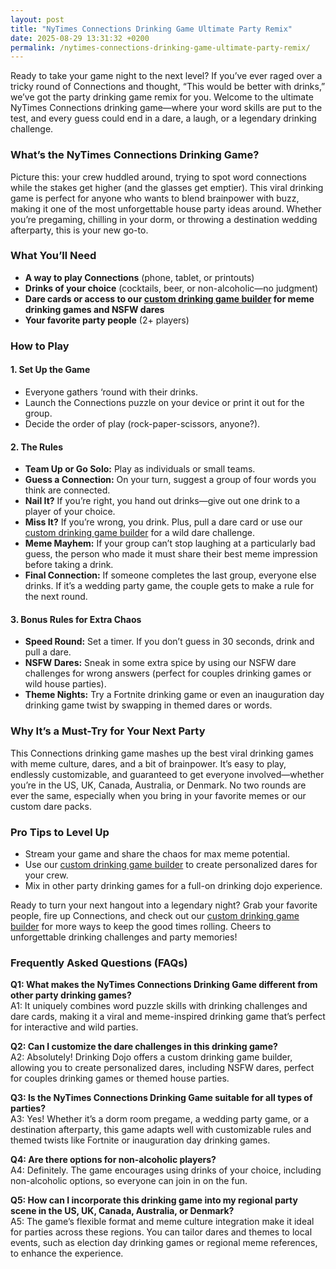 ```yaml
---
layout: post
title: "NyTimes Connections Drinking Game Ultimate Party Remix"
date: 2025-08-29 13:31:32 +0200
permalink: /nytimes-connections-drinking-game-ultimate-party-remix/
---
```

Ready to take your game night to the next level? If you’ve ever raged over a tricky round of Connections and thought, “This would be better with drinks,” we’ve got the party drinking game remix for you. Welcome to the ultimate NyTimes Connections drinking game—where your word skills are put to the test, and every guess could end in a dare, a laugh, or a legendary drinking challenge.

### What’s the NyTimes Connections Drinking Game?

Picture this: your crew huddled around, trying to spot word connections while the stakes get higher (and the glasses get emptier). This viral drinking game is perfect for anyone who wants to blend brainpower with buzz, making it one of the most unforgettable house party ideas around. Whether you’re pregaming, chilling in your dorm, or throwing a destination wedding afterparty, this is your new go-to.

### What You’ll Need

- **A way to play Connections** (phone, tablet, or printouts)
- **Drinks of your choice** (cocktails, beer, or non-alcoholic—no judgment)
- **Dare cards or access to our [custom drinking game builder](https://drinkingdojo.com) for meme drinking games and NSFW dares**
- **Your favorite party people** (2+ players)

### How to Play

#### 1. Set Up the Game

- Everyone gathers ‘round with their drinks.
- Launch the Connections puzzle on your device or print it out for the group.
- Decide the order of play (rock-paper-scissors, anyone?).

#### 2. The Rules

- **Team Up or Go Solo:** Play as individuals or small teams.
- **Guess a Connection:** On your turn, suggest a group of four words you think are connected.
- **Nail It?** If you’re right, you hand out drinks—give out one drink to a player of your choice.
- **Miss It?** If you’re wrong, you drink. Plus, pull a dare card or use our [custom drinking game builder](https://drinkingdojo.com) for a wild dare challenge.
- **Meme Mayhem:** If your group can’t stop laughing at a particularly bad guess, the person who made it must share their best meme impression before taking a drink.
- **Final Connection:** If someone completes the last group, everyone else drinks. If it’s a wedding party game, the couple gets to make a rule for the next round.

#### 3. Bonus Rules for Extra Chaos

- **Speed Round:** Set a timer. If you don’t guess in 30 seconds, drink and pull a dare.
- **NSFW Dares:** Sneak in some extra spice by using our NSFW dare challenges for wrong answers (perfect for couples drinking games or wild house parties).
- **Theme Nights:** Try a Fortnite drinking game or even an inauguration day drinking game twist by swapping in themed dares or words.

### Why It’s a Must-Try for Your Next Party

This Connections drinking game mashes up the best viral drinking games with meme culture, dares, and a bit of brainpower. It’s easy to play, endlessly customizable, and guaranteed to get everyone involved—whether you’re in the US, UK, Canada, Australia, or Denmark. No two rounds are ever the same, especially when you bring in your favorite memes or our custom dare packs.

### Pro Tips to Level Up

- Stream your game and share the chaos for max meme potential.
- Use our [custom drinking game builder](https://drinkingdojo.com) to create personalized dares for your crew.
- Mix in other party drinking games for a full-on drinking dojo experience.

Ready to turn your next hangout into a legendary night? Grab your favorite people, fire up Connections, and check out our [custom drinking game builder](https://drinkingdojo.com) for more ways to keep the good times rolling. Cheers to unforgettable drinking challenges and party memories!

### Frequently Asked Questions (FAQs)

**Q1: What makes the NyTimes Connections Drinking Game different from other party drinking games?**  
A1: It uniquely combines word puzzle skills with drinking challenges and dare cards, making it a viral and meme-inspired drinking game that’s perfect for interactive and wild parties.

**Q2: Can I customize the dare challenges in this drinking game?**  
A2: Absolutely! Drinking Dojo offers a custom drinking game builder, allowing you to create personalized dares, including NSFW dares, perfect for couples drinking games or themed house parties.

**Q3: Is the NyTimes Connections Drinking Game suitable for all types of parties?**  
A3: Yes! Whether it’s a dorm room pregame, a wedding party game, or a destination afterparty, this game adapts well with customizable rules and themed twists like Fortnite or inauguration day drinking games.

**Q4: Are there options for non-alcoholic players?**  
A4: Definitely. The game encourages using drinks of your choice, including non-alcoholic options, so everyone can join in on the fun.

**Q5: How can I incorporate this drinking game into my regional party scene in the US, UK, Canada, Australia, or Denmark?**  
A5: The game’s flexible format and meme culture integration make it ideal for parties across these regions. You can tailor dares and themes to local events, such as election day drinking games or regional meme references, to enhance the experience.

<script type="application/ld+json">
{
  "@context": "https://schema.org",
  "@type": "BlogPosting",
  "headline": "NyTimes Connections Drinking Game Ultimate Party Remix",
  "description": "Take your game night to the next level with the ultimate NyTimes Connections drinking game remix. Blend word skills with viral drinking games, meme mayhem, and custom dare challenges for unforgettable party memories.",
  "author": {
    "@type": "Person",
    "name": "Drinking Dojo",
    "description": "Welcome to the dojo of drinking games — where rules are made to be bent, dares get wild, and memes meet mayhem. Whether you're pregaming, throwing a wedding rager, or just vibing with friends, we’ve got the packs, dares, and custom tools to make it unforgettable."
  },
  "datePublished": "2024-06-01",
  "mainEntityOfPage": {
    "@type": "WebPage",
    "@id": "https://drinkingdojo.com/blog/nytimes-connections-drinking-game-ultimate-party-remix"
  },
  "keywords": "drinking games, party drinking games, custom drinking game builder, dare challenges, viral drinking games, meme drinking games, fortnite drinking game, inauguration day drinking game, NSFW dares, election day drinking game, wedding party games, couples drinking games, house party ideas, drinking challenges",
  "inLanguage": "en-US"
}
</script>

<script type="application/ld+json">
{
  "@context": "https://schema.org",
  "@type": "FAQPage",
  "mainEntity": [
    {
      "@type": "Question",
      "name": "What makes the NyTimes Connections Drinking Game different from other party drinking games?",
      "acceptedAnswer": {
        "@type": "Answer",
        "text": "It uniquely combines word puzzle skills with drinking challenges and dare cards, making it a viral and meme-inspired drinking game that’s perfect for interactive and wild parties."
      }
    },
    {
      "@type": "Question",
      "name": "Can I customize the dare challenges in this drinking game?",
      "acceptedAnswer": {
        "@type": "Answer",
        "text": "Absolutely! Drinking Dojo offers a custom drinking game builder, allowing you to create personalized dares, including NSFW dares, perfect for couples drinking games or themed house parties."
      }
    },
    {
      "@type": "Question",
      "name": "Is the NyTimes Connections Drinking Game suitable for all types of parties?",
      "acceptedAnswer": {
        "@type": "Answer",
        "text": "Yes! Whether it’s a dorm room pregame, a wedding party game, or a destination afterparty, this game adapts well with customizable rules and themed twists like Fortnite or inauguration day drinking games."
      }
    },
    {
      "@type": "Question",
      "name": "Are there options for non-alcoholic players?",
      "acceptedAnswer": {
        "@type": "Answer",
        "text": "Definitely. The game encourages using drinks of your choice, including non-alcoholic options, so everyone can join in on the fun."
      }
    },
    {
      "@type": "Question",
      "name": "How can I incorporate this drinking game into my regional party scene in the US, UK, Canada, Australia, or Denmark?",
      "acceptedAnswer": {
        "@type": "Answer",
        "text": "The game’s flexible format and meme culture integration make it ideal for parties across these regions. You can tailor dares and themes to local events, such as election day drinking games or regional meme references, to enhance the experience."
      }
    }
  ]
}
</script>